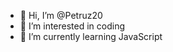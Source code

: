 - 👋 Hi, I’m @Petruz20
- 👀 I’m interested in coding
- 🌱 I’m currently learning JavaScript

<!---
Petruz20/Petruz20 is a ✨ special ✨ repository because its `README.md` (this file) appears on your GitHub profile.
You can click the Preview link to take a look at your changes.
--->
